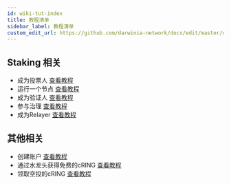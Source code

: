 ```yaml
---
id: wiki-tut-index
title: 教程清单
sidebar_label: 教程清单
custom_edit_url: https://github.com/darwinia-network/docs/edit/master/content/zh-CN/crab-tut-index.md
---
```

## Staking 相关
- 成为投票人 [查看教程](crab-tut-nominator)
- 运行一个节点 [查看教程](crab-tut-node)
- 成为验证人 [查看教程](crab-tut-validator)
- 参与治理 [查看教程](crab-tut-governance)
- 成为Relayer [查看教程](crab-tut-relayer)

## 其他相关
- 创建账户 [查看教程](crab-tut-create-account)
- 通过水龙头获得免费的cRING [查看教程](crab-tut-get-free-cring)
- 领取空投的cRING [查看教程](crab-tut-claim-cring)